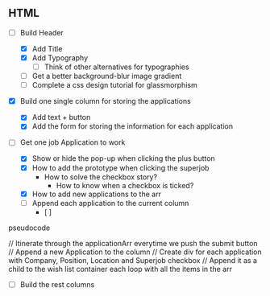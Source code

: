 ## HTML

- [ ] Build Header
  - [x] Add Title
  - [x] Add Typography
    - [ ] Think of other alternatives for typographies
  - [ ] Get a better background-blur image gradient
  - [ ] Complete a css design tutorial for glassmorphism
- [x] Build one single column for storing the applications
  - [x] Add text + button
  - [x] Add the form for storing the information for each application
- [ ] Get one job Application to work

  - [x] Show or hide the pop-up when clicking the plus button
  - [x] How to add the prototype when clicking the superjob
    - How to solve the checkbox story?
      - How to know when a checkbox is ticked?
  - [x] How to add new applications to the arr
  - [ ] Append each application to the current column
    - [ ]

pseudocode

// Itinerate through the applicationArr everytime we push the submit button
// Append a new Application to the column
// Create div for each application with Company, Position, Location and Superjob checkbox
// Append it as a child to the wish list container each loop with all the items in the arr

- [ ] Build the rest columns
